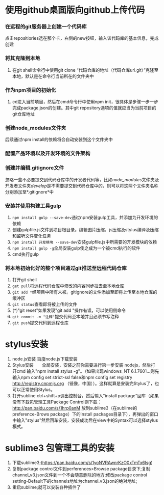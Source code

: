# 使用github桌面版向github上传代码
### 在远程的git服务器上创建一个代码库
点击repositiories选在那个卡，右侧的new按钮，输入该代码库的基本信息，完成创建
### 将其克隆到本地
1. 在git shell命令行中使用git clone “代码仓库的地址（代码仓库url.git）”克隆至本地，默认是在命令行当前所在的文件夹中

### 作为npm项目的初始化
1. cd进入当前项目，然后在cmd命令行中使用npm init，很具体是步骤一步一步完成package.json的创建。其中git repository选项的值就应当为当前项目的git仓库地址

### 创建node_modules文件夹

后续通过npm install的依赖将会自动安装到这个文件夹中

### 配置产品环境以及开发环境的文件架构

### 创建并编辑.gitignore文件

忽略一些不必要提交到代码仓库中的开发者代码等，比如*node_modules*文件夹及开发者文件夹*develop*是不需要提交到代码仓库中的，则可以将这两个文件夹名称分别添加至*.gitignore*中

### 安装并使用构建工具gulp

1. `npm install gulp --save-dev`通过npm安装gulp工具，并添加为开发环境的依赖
2. 创建gulpfile.js文件到项目根目录，编辑图片压缩，js压缩及stylus编译及压缩和监听文件变化任务
3. `npm install 开发模块 --save-dev`安装gulpfile.js中所需要的开发模块的依赖
4. `npm install gulp -g`全局安装gulp使之成为一个被cmd执行的软件
5. cmd执行gulp

### 将本地初始化好的整个项目通过git推送至远程代码仓库

1. 打开git shell
2. `get pull`将远程代码仓库中修改的内容同步拉去至本地仓库
3. `git add *`经项目中所有未被。gitignore的文件添加至即将上传至本地仓库的缓冲区
4. `git status`查看即将被上传的文件
5. (\*)"git reset"如果发现"git add "操作有误，可以使用侧命令
6. `git commit -m "注释"`提交代码至本地并且必须书写注释
7. `git push`提交代码到远程仓库


# stylus安装
1. node.js安装
        百度node.js下载安装
2. Stylus安装
        全局安装，安装之前你需要进行第一步安装 nodejs，然后打开cmd 输入"npm install stylus -g"。（如果出现windows_NT 6.1.7601...则先输入npm config set strict-ssl false和npm config set registry http://registry.cnpmjs.org （镜像，中国））。这样就算是安装完Stylus了，也可以正常使用Stylus。
3. 打开subline
        ctrl+shift+p调出控制台，然后输入"install package"回车（如果没有下载包管理工具Package Control则下载：http://pan.baidu.com/s/1hrp0anM 放到sublime3（在sublime的preference-Brows package）下的install packages目录下），再弹出的窗口中输入"stylus"然后回车安装，安装成功后在view中的Syntax可以选择stylus模式。
        
# sublime3 包管理工具的安装
1. 下载sublime3;(https://pan.baidu.com/s/1yoNVRAwnrKzO0xTmTx6Isg) 
2. 复制package control文件到perferences>Browse package目录下;复制channel_v3.json文件到一个不会随意删除的地方;修改package control setting-Default下的channels地址为channel_v3.json的绝对地址;
3. 重启sublime;就可以安装各种插件了
